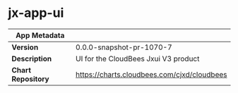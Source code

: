 # jx-app-ui

|App Metadata||
|---|---|
| **Version** | 0.0.0-snapshot-pr-1070-7 |
| **Description** | UI for the CloudBees Jxui V3 product |
| **Chart Repository** | https://charts.cloudbees.com/cjxd/cloudbees |
